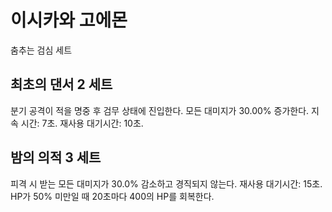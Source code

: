 # 이시카와 고에몬

춤추는 검심 세트

## 최초의 댄서 2 세트

분기 공격이 적을 명중 후 검무 상태에 진입한다. 모든 대미지가 30.00% 증가한다. 지속 시간: 7초. 재사용 대기시간: 10초.

## 밤의 의적 3 세트

피격 시 받는 모든 대미지가 30.0% 감소하고 경직되지 않는다. 재사용 대기시간: 15초. HP가 50% 미만일 때 20초마다 400의 HP를 회복한다.
